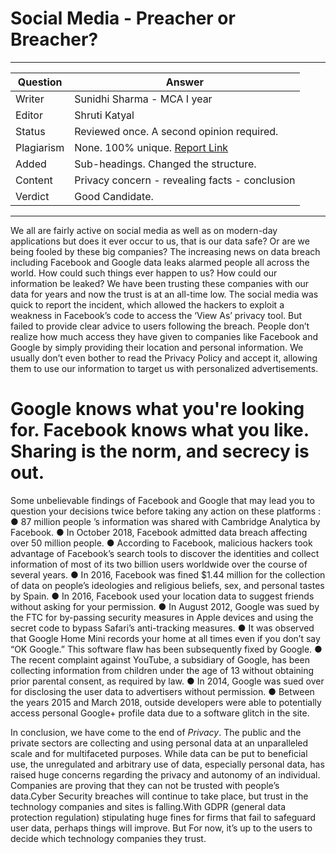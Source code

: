 # Social Media - Preacher or Breacher?
---
Question | Answer |
--- | --- |
Writer | Sunidhi Sharma - MCA I year
Editor | Shruti Katyal
Status |	Reviewed once. A second opinion required.
Plagiarism |	None.  100% unique. [Report Link](./plag-reports/plag-social-media-v1.pdf)
Added | Sub-headings. Changed the structure.
Content |	Privacy concern - revealing facts - conclusion
Verdict | Good Candidate. 
---

We all are fairly active on social media as well as on modern-day applications but does it ever occur to us, that is our data safe? Or are we being fooled by these big companies?
The increasing news on data breach including Facebook and Google data leaks alarmed people all across the world. How could such things ever happen to us? How could our information be leaked? 
We have been trusting these companies with our data for years and now the trust is at an all-time low.
The social media was quick to report the incident, which allowed the hackers to exploit a weakness in Facebook’s code to access the ‘View As’ privacy tool. But failed to provide clear advice to users following the breach.
People don’t realize how much access they have given to companies like Facebook and Google by simply providing their location and personal information. We usually don’t even bother to read the Privacy Policy and accept it, allowing them to use our information to target us with personalized advertisements.
# Google knows what you're looking for. Facebook knows what you like. Sharing is the norm, and secrecy is out.

Some unbelievable findings of Facebook and Google that may lead you to question your decisions twice before taking any action on these platforms :
●    87 million people ’s information was shared with Cambridge Analytica by Facebook.
●    In October 2018, Facebook admitted data breach affecting over 50 million people.
●    According to Facebook, malicious hackers took advantage of Facebook’s search tools to discover the identities and collect information of most of its two billion users worldwide over the course of several years.
●    In 2016, Facebook was fined $1.44 million for the collection of data on people’s ideologies and religious beliefs, sex, and personal tastes by Spain.
●    In 2016, Facebook used your location data to suggest friends without asking for your permission.
●    In August 2012, Google was sued by the FTC for by-passing security measures in Apple devices and using the secret code to bypass Safari’s anti-tracking measures.
●    It was observed that Google Home Mini records your home at all times even if you don’t say “OK Google.” This software flaw has been subsequently fixed by Google.
●    The recent complaint against YouTube, a subsidiary of Google, has been collecting information from children under the age of 13 without obtaining prior parental consent, as required by law.
●    In 2014, Google was sued over for disclosing the user data to advertisers without permission.
●    Between the years 2015 and March 2018, outside developers were able to potentially access personal Google+ profile data due to a software glitch in the site.


In conclusion, we have come to the end of *Privacy*. The public and the private sectors are collecting and using personal data at an unparalleled scale and for multifaceted purposes. While data can be put to beneficial use, the unregulated and arbitrary use of data, especially personal data, has raised huge concerns regarding the privacy and autonomy of an individual.
Companies are proving that they can not be trusted with people’s data.Cyber Security breaches will continue to take place, but trust in the technology companies and sites is falling.With GDPR (general data protection regulation)  stipulating huge fines for firms that fail to safeguard user data, perhaps things will improve. But For now, it’s up to the users to decide which technology companies they trust.
